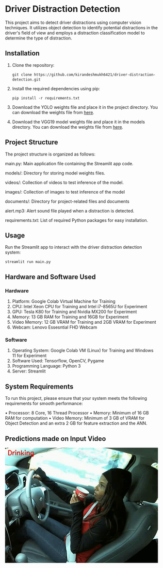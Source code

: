 # Driver Distraction Detection

This project aims to detect driver distractions using computer vision techniques. It utilizes object detection to identify potential distractions in the driver's field of view and employs a distraction classification model to determine the type of distraction.


## Installation

1. Clone the repository:

   ```shell
   git clone https://github.com/kirandeshmukh6421/driver-distraction-detection.git

2. Install the required dependencies using pip:
   
   ```shell
   pip install -r requirements.txt

3. Download the YOLO weights file and place it in the project directory. You can download the weights file from [here](https://drive.google.com/file/d/1FiM0xf7engfJIrbDJptG-GBRh5nlLKe7/view?usp=sharing).

4. Download the VGG19 model weights file and place it in the models directory. You can download the weights file from [here](https://drive.google.com/file/d/1TeYYVQOgMGzx9gZg-WknPoXt7YeDHpz0/view?usp=sharing).

## Project Structure
The project structure is organized as follows:

main.py: Main application file containing the Streamlit app code.

models/: Directory for storing model weights files.

videos/: Collection of videos to test inference of the model.

images/: Collection of images to test inference of the model

documents/: Directory for project-related files and documents

alert.mp3: Alert sound file played when a distraction is detected.

requirements.txt: List of required Python packages for easy installation.


## Usage
Run the Streamlit app to interact with the driver distraction detection system:

```shell
streamlit run main.py 
```
## Hardware and Software Used

### Hardware

1. Platform: Google Colab Virtual Machine for Training
2. CPU: Intel Xeon CPU for Training and Intel i7-8565U for Experiment
3. GPU: Tesla K80 for Training and Nvidia MX200 for Experiment
4. Memory: 13 GB RAM for Training and 16GB for Experiment
5. Video Memory: 12 GB VRAM for Training and 2GB VRAM for Experiment
6. Webcam: Lenovo Essesntial FHD Webcam

### Software

1. Operating System: Google Colab VM (Linux) for Training and Windows 11 for Experiment
2. Software Used: Tensorflow, OpenCV, Pygame
3. Programming Language: Python 3
4. Server: Streamlit

## System Requirements

To run this project, please ensure that your system meets the following requirements for smooth performance:

• Processor: 8 Core, 16 Thread Processor
• Memory: Minimum of 16 GB RAM for computation
• Video Memory: Minimum of 3 GB of VRAM for Object Detection and an extra 2 GB for feature extraction and the ANN.

## Predictions made on Input Video
![Output](/images/ezgif-1-ef1e0147eb.gif)



